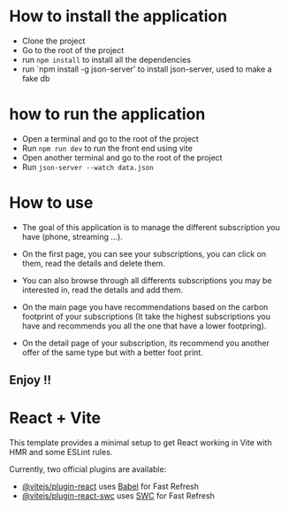 # How to install the application

- Clone the project
- Go to the root of the project
- run `npm install` to install all the dependencies
- run `npm install -g json-server' to install json-server, used to make a fake db

# how to run the application

- Open a terminal and go to the root of the project
- Run `npm run dev` to run the front end using vite
- Open another terminal and go to the root of the project
- Run `json-server --watch data.json`

# How to use

- The goal of this application is to manage the different subscription you have (phone, streaming ...).
- On the first page, you can see your subscriptions, you can click on them, read the details and delete them.

- You can also browse through all differents subscriptions you may be interested in, read the details and add them.

- On the main page you have recommendations based on the carbon footprint of your subscriptions (It take the highest subscriptions you have and recommends you all the one that have a lower footpring).

- On the detail page of your subscription, its recommend you another offer of the same type but with a better foot print.

## Enjoy !!

# React + Vite

This template provides a minimal setup to get React working in Vite with HMR and some ESLint rules.

Currently, two official plugins are available:

- [@vitejs/plugin-react](https://github.com/vitejs/vite-plugin-react/blob/main/packages/plugin-react/README.md) uses [Babel](https://babeljs.io/) for Fast Refresh
- [@vitejs/plugin-react-swc](https://github.com/vitejs/vite-plugin-react-swc) uses [SWC](https://swc.rs/) for Fast Refresh
